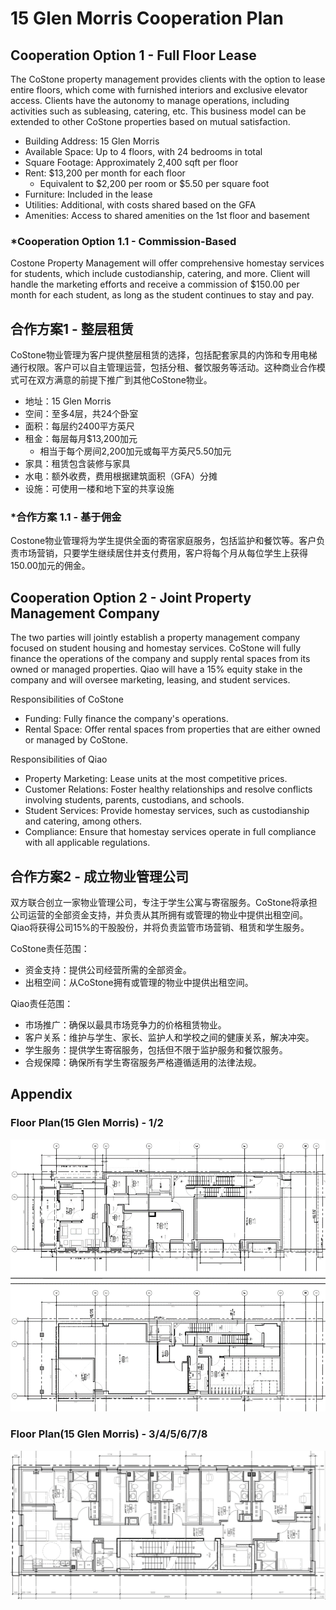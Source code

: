 # 15 Glen Morris Cooperation Plan

## Cooperation Option 1 - Full Floor Lease

The CoStone property management provides clients with the option to lease entire floors, which come with furnished interiors and exclusive elevator access. Clients have the autonomy to manage operations, including activities such as subleasing, catering, etc. This business model can be extended to other CoStone properties based on mutual satisfaction.

- Building Address: 15 Glen Morris
- Available Space: Up to 4 floors, with 24 bedrooms in total
- Square Footage: Approximately 2,400 sqft per floor
- Rent: $13,200 per month for each floor
    - Equivalent to $2,200 per room or $5.50 per square foot
- Furniture: Included in the lease
- Utilities: Additional, with costs shared based on the GFA
- Amenities: Access to shared amenities on the 1st floor and basement

### *Cooperation Option 1.1 - Commission-Based
Costone Property Management will offer comprehensive homestay services for students, which include custodianship, catering, and more. Client will handle the marketing efforts and receive a commission of $150.00 per month for each student, as long as the student continues to stay and pay.

## 合作方案1 - 整层租赁

CoStone物业管理为客户提供整层租赁的选择，包括配套家具的内饰和专用电梯通行权限。客户可以自主管理运营，包括分租、餐饮服务等活动。这种商业合作模式可在双方满意的前提下推广到其他CoStone物业。

- 地址：15 Glen Morris
- 空间：至多4层，共24个卧室
- 面积：每层约2400平方英尺
- 租金：每层每月$13,200加元
    - 相当于每个房间2,200加元或每平方英尺5.50加元
- 家具：租赁包含装修与家具
- 水电：额外收费，费用根据建筑面积（GFA）分摊
- 设施：可使用一楼和地下室的共享设施


### *合作方案 1.1 - 基于佣金
Costone物业管理将为学生提供全面的寄宿家庭服务，包括监护和餐饮等。客户负责市场营销，只要学生继续居住并支付费用，客户将每个月从每位学生上获得150.00加元的佣金。

## Cooperation Option 2 - Joint Property Management Company

The two parties will jointly establish a property management company focused on student housing and homestay services. CoStone will fully finance the operations of the company and supply rental spaces from its owned or managed properties. Qiao will have a 15% equity stake in the company and will oversee marketing, leasing, and student services.

Responsibilities of CoStone
- Funding: Fully finance the company's operations.
- Rental Space: Offer rental spaces from properties that are either owned or managed by CoStone.

Responsibilities of Qiao
- Property Marketing: Lease units at the most competitive prices.
- Customer Relations: Foster healthy relationships and resolve conflicts involving students, parents, custodians, and schools.
- Student Services: Provide homestay services, such as custodianship and catering, among others.
- Compliance: Ensure that homestay services operate in full compliance with all applicable regulations.

## 合作方案2 - 成立物业管理公司

双方联合创立一家物业管理公司，专注于学生公寓与寄宿服务。CoStone将承担公司运营的全部资金支持，并负责从其所拥有或管理的物业中提供出租空间。Qiao将获得公司15%的干股股份，并将负责监管市场营销、租赁和学生服务。

CoStone责任范围：
- 资金支持：提供公司经营所需的全部资金。
- 出租空间：从CoStone拥有或管理的物业中提供出租空间。

Qiao责任范围：
- 市场推广：确保以最具市场竞争力的价格租赁物业。
- 客户关系：维护与学生、家长、监护人和学校之间的健康关系，解决冲突。
- 学生服务：提供学生寄宿服务，包括但不限于监护服务和餐饮服务。
- 合规保障：确保所有学生寄宿服务严格遵循适用的法律法规。


## Appendix

### Floor Plan(15 Glen Morris) - 1/2
![REIF STRUCTURE](img/15glenfp2.png)

### Floor Plan(15 Glen Morris) - 3/4/5/6/7/8
![REIF STRUCTURE](img/15glenfp1.png)
